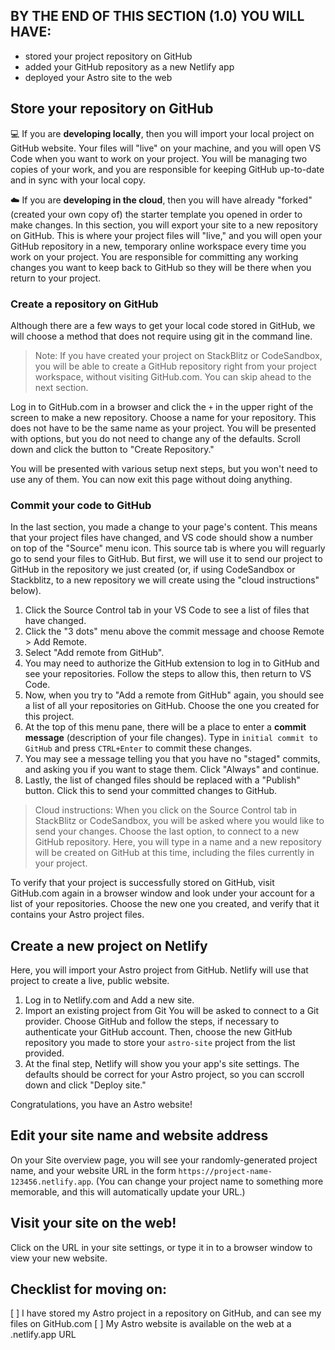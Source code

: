 ## BY THE END OF THIS SECTION (1.0) YOU WILL HAVE:
- stored your project repository on GitHub
- added your GitHub repository as a new Netlify app
- deployed your Astro site to the web

## Store your repository on GitHub

:computer: If you are **developing locally**, then you will import your local project on GitHub website. Your files will "live" on your machine, and you will open VS Code when you want to work on your project. You will be managing two copies of your work, and you are responsible for keeping GitHub up-to-date and in sync with your local copy.

:cloud: If you are **developing in the cloud**, then you will have already "forked" (created your own copy of) the starter template you opened in order to make changes. In this section, you will export your site to a new repository on GitHub. This is where your project files will "live," and you will open your GitHub repository in a new, temporary online workspace every time you work on your project. You are responsible for committing any working changes you want to keep back to GitHub so they will be there when you return to your project.


### Create a repository on GitHub
Although there are a few ways to get your local code stored in GitHub, we will choose a method that does not require using git in the command line.

> Note: If you have created your project on StackBlitz or CodeSandbox, you will be able to create a GitHub repository right from your project workspace, without visiting GitHub.com. You can skip ahead to the next section.

Log in to GitHub.com in a browser and click the `+` in the upper right of the screen to make a new repository. Choose a name for your repository. This does not have to be the same name as your project. You will be presented with options, but you do not need to change any of the defaults. Scroll down and click the button to "Create Repository."

You will be presented with various setup next steps, but you won't need to use any of them. You can now exit this page without doing anything.

### Commit your code to GitHub

In the last section, you made a change to your page's content. This means that your project files have changed, and VS code should show a number on top of the "Source" menu icon. This source tab is where you will reguarly go to send your files to GitHub. But first, we will use it to send our project to GitHub in the repository we just created (or, if using CodeSandbox or Stackblitz, to a new repository we will create using the "cloud instructions" below).

1. Click the Source Control tab in your VS Code to see a list of files that have changed. 
2. Click the "3 dots" menu above the commit message and choose Remote > Add Remote.
3. Select "Add remote from GitHub".
4. You may need to authorize the GitHub extension to log in to GitHub and see your repositories. Follow the steps to allow this, then return to VS Code.
5. Now, when you try to "Add a remote from GitHub" again, you should see a list of all your repositories on GitHub. Choose the one you created for this project.
6. At the top of this menu pane, there will be a place to enter a **commit message** (description of your file changes). Type in `initial commit to GitHub` and press `CTRL+Enter` to commit these changes.
7. You may see a message telling you that you have no "staged" commits, and asking you if you want to stage them. Click "Always" and continue.
8. Lastly, the list of changed files should be replaced with a "Publish" button. Click this to send your committed changes to GitHub.

> Cloud instructions: When you click on the Source Control tab in StackBlitz or CodeSandbox, you will be asked where you would like to send your changes. Choose the last option, to connect to a new GitHub repository. Here, you will type in a name and a new repository will be created on GitHub at this time, including the files currently in your project. 

To verify that your project is successfully stored on GitHub, visit GitHub.com again in a browser window and look under your account for a list of your repositories. Choose the new one you created, and verify that it contains your Astro project files.

## Create a new project on Netlify

Here, you will import your Astro project from GitHub. Netlify will use that project to create a live, public website. 

1. Log in to Netlify.com and Add a new site.
2. Import an existing project from Git
You will be asked to connect to a Git provider. Choose GitHub and follow the steps, if necessary to authenticate your GitHub account. Then, choose the new GitHub repository you made to store your `astro-site` project from the list provided.
3. At the final step, Netlify will show you your app's site settings. The defaults should be correct for your Astro project, so you can sccroll down and click "Deploy site."

Congratulations, you have an Astro website!

## Edit your site name and website address
On your Site overview page, you will see your randomly-generated project name, and your website URL in the form `https://project-name-123456.netlify.app`. (You can change your project name to something more memorable, and this will automatically update your URL.)

## Visit your site on the web!

Click on the URL in your site settings, or type it in to a browser window to view your new website.

## Checklist for moving on:
[ ] I have stored my Astro project in a repository on GitHub, and can see my files on GitHub.com
[ ] My Astro website is available on the web at a .netlify.app URL



